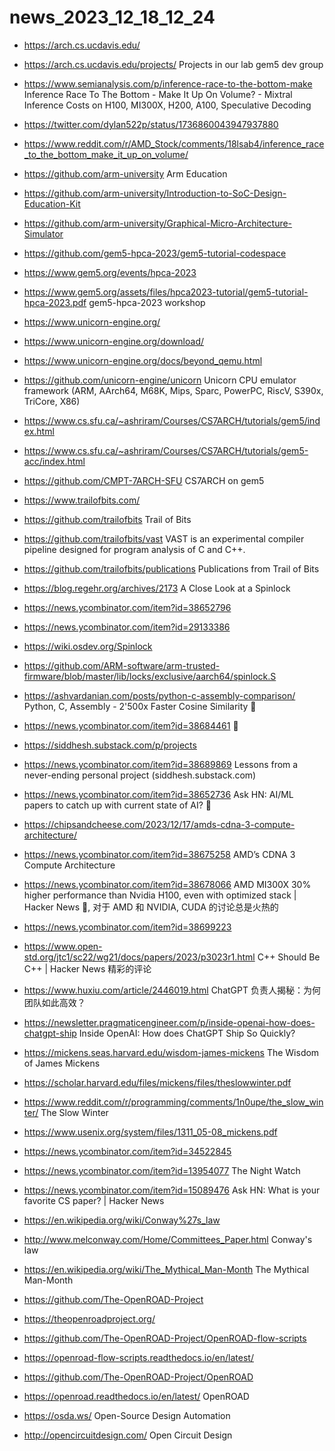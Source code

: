 # news_2023_12_18_12_24

- https://arch.cs.ucdavis.edu/
- https://arch.cs.ucdavis.edu/projects/
  Projects in our lab
  gem5 dev group

- https://www.semianalysis.com/p/inference-race-to-the-bottom-make
  Inference Race To The Bottom - Make It Up On Volume? - Mixtral Inference Costs on H100, MI300X, H200, A100, Speculative Decoding
- https://twitter.com/dylan522p/status/1736860043947937880
- https://www.reddit.com/r/AMD_Stock/comments/18lsab4/inference_race_to_the_bottom_make_it_up_on_volume/

- https://github.com/arm-university
  Arm Education
- https://github.com/arm-university/Introduction-to-SoC-Design-Education-Kit
- https://github.com/arm-university/Graphical-Micro-Architecture-Simulator

- https://github.com/gem5-hpca-2023/gem5-tutorial-codespace
- https://www.gem5.org/events/hpca-2023
- https://www.gem5.org/assets/files/hpca2023-tutorial/gem5-tutorial-hpca-2023.pdf
  gem5-hpca-2023 workshop

- https://www.unicorn-engine.org/
- https://www.unicorn-engine.org/download/
- https://www.unicorn-engine.org/docs/beyond_qemu.html
- https://github.com/unicorn-engine/unicorn
  Unicorn CPU emulator framework (ARM, AArch64, M68K, Mips, Sparc, PowerPC, RiscV, S390x, TriCore, X86)

- https://www.cs.sfu.ca/~ashriram/Courses/CS7ARCH/tutorials/gem5/index.html
- https://www.cs.sfu.ca/~ashriram/Courses/CS7ARCH/tutorials/gem5-acc/index.html
- https://github.com/CMPT-7ARCH-SFU
  CS7ARCH on gem5

- https://www.trailofbits.com/
- https://github.com/trailofbits
  Trail of Bits
- https://github.com/trailofbits/vast
  VAST is an experimental compiler pipeline designed for program analysis of C and C++.
- https://github.com/trailofbits/publications
  Publications from Trail of Bits

- https://blog.regehr.org/archives/2173
  A Close Look at a Spinlock
- https://news.ycombinator.com/item?id=38652796
- https://news.ycombinator.com/item?id=29133386
- https://wiki.osdev.org/Spinlock
- https://github.com/ARM-software/arm-trusted-firmware/blob/master/lib/locks/exclusive/aarch64/spinlock.S

- https://ashvardanian.com/posts/python-c-assembly-comparison/
  Python, C, Assembly - 2'500x Faster Cosine Similarity 📐
- https://news.ycombinator.com/item?id=38684461
  🌟

- https://siddhesh.substack.com/p/projects
- https://news.ycombinator.com/item?id=38689869
  Lessons from a never-ending personal project (siddhesh.substack.com)

- https://news.ycombinator.com/item?id=38652736
  Ask HN: AI/ML papers to catch up with current state of AI?
  🌟

- https://chipsandcheese.com/2023/12/17/amds-cdna-3-compute-architecture/
- https://news.ycombinator.com/item?id=38675258
  AMD’s CDNA 3 Compute Architecture
- https://news.ycombinator.com/item?id=38678066
  AMD MI300X 30% higher performance than Nvidia H100, even with optimized stack | Hacker News
  🌟, 对于 AMD 和 NVIDIA, CUDA 的讨论总是火热的

- https://news.ycombinator.com/item?id=38699223
- https://www.open-std.org/jtc1/sc22/wg21/docs/papers/2023/p3023r1.html
  C++ Should Be C++ | Hacker News
  精彩的评论

- https://www.huxiu.com/article/2446019.html
  ChatGPT 负责人揭秘：为何团队如此高效？
- https://newsletter.pragmaticengineer.com/p/inside-openai-how-does-chatgpt-ship
  Inside OpenAI: How does ChatGPT Ship So Quickly?

- https://mickens.seas.harvard.edu/wisdom-james-mickens
  The Wisdom of James Mickens
- https://scholar.harvard.edu/files/mickens/files/theslowwinter.pdf
- https://www.reddit.com/r/programming/comments/1n0upe/the_slow_winter/
  The Slow Winter
- https://www.usenix.org/system/files/1311_05-08_mickens.pdf
- https://news.ycombinator.com/item?id=34522845
- https://news.ycombinator.com/item?id=13954077
  The Night Watch

- https://news.ycombinator.com/item?id=15089476
  Ask HN: What is your favorite CS paper? | Hacker News

- https://en.wikipedia.org/wiki/Conway%27s_law
- http://www.melconway.com/Home/Committees_Paper.html
  Conway's law

- https://en.wikipedia.org/wiki/The_Mythical_Man-Month
  The Mythical Man-Month

- https://github.com/The-OpenROAD-Project
- https://theopenroadproject.org/
- https://github.com/The-OpenROAD-Project/OpenROAD-flow-scripts
- https://openroad-flow-scripts.readthedocs.io/en/latest/
- https://github.com/The-OpenROAD-Project/OpenROAD
- https://openroad.readthedocs.io/en/latest/
  OpenROAD

- https://osda.ws/
  Open-Source Design Automation

- http://opencircuitdesign.com/
  Open Circuit Design
